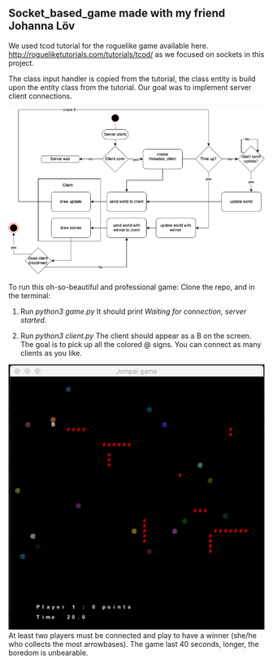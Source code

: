 ## Socket_based_game made with my friend Johanna Löv

We used tcod tutorial for the roguelike game available here. http://rogueliketutorials.com/tutorials/tcod/ as we focused on sockets in this project.

The class input handler is copied from the tutorial, the class entity is build upon the entity class from the tutorial. Our goal was to implement server client connections.

![](stategame.png)

To run this oh-so-beautiful and professional game:
Clone the repo, and in the terminal:

1. Run *python3 game.py*
It should print *Waiting for connection, server started*.

2. Run *python3 client.py*
The client should appear as a B on the screen. The goal is to pick up all the colored @ signs. You can connect as many clients as you like.

![](socketgame.png)
At least two players must be connected and play to have a winner (she/he who collects the most arrowbases). The game last 40 seconds, longer, the boredom is unbearable.
